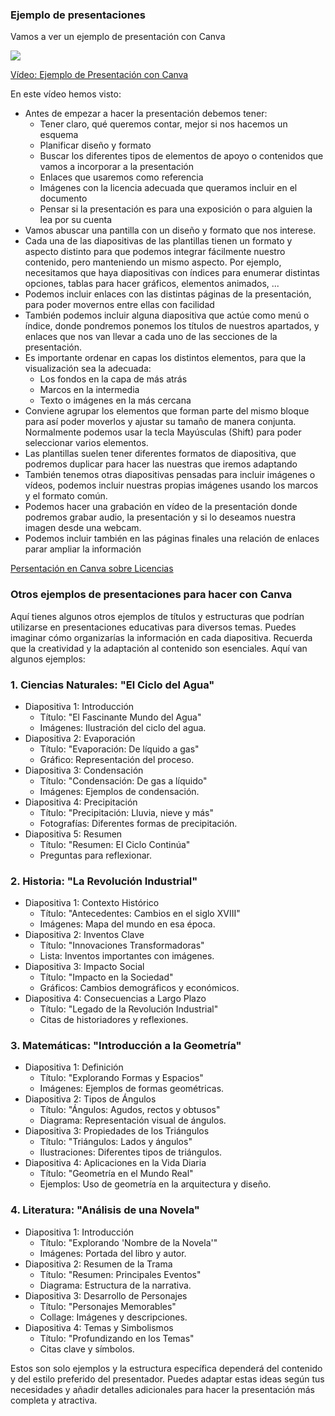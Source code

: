 ### Ejemplo de presentaciones 

Vamos a ver un ejemplo de presentación con Canva

[![](https://raw.githubusercontent.com/javacasm/Iniciacion-Herramientas-Digitales-Aula/main/images/portada-2.3.1.Ejemplo-presentacion.png)](https://drive.google.com/file/d/1KHb-jLx4PzUwSJdrreqgK_QHv8DL-1Oa/view?usp=sharing)

[Vídeo: Ejemplo de Presentación con Canva](https://drive.google.com/file/d/1KHb-jLx4PzUwSJdrreqgK_QHv8DL-1Oa/view?usp=sharing)

En este vídeo hemos visto:

* Antes de empezar a hacer la presentación debemos tener:
  - Tener claro, qué queremos contar, mejor si nos hacemos un esquema
  - Planificar diseño y formato
  - Buscar los diferentes tipos de elementos de apoyo o contenidos que vamos a incorporar a la presentación 
  - Enlaces que usaremos como referencia
  - Imágenes con la licencia adecuada que queramos incluir en el documento 
  - Pensar si la presentación es para una exposición o para alguien la lea por su cuenta
* Vamos abuscar una pantilla con un diseño y formato que nos interese.
* Cada una de las diapositivas de las plantillas tienen un formato y aspecto distinto para que podemos integrar fácilmente nuestro contenido, pero manteniendo un mismo aspecto. Por ejemplo, necesitamos que haya diapositivas con índices para enumerar distintas opciones, tablas para hacer gráficos, elementos animados, ...
* Podemos incluir enlaces con las distintas páginas de la presentación, para poder movernos entre ellas con facilidad
* También podemos incluir alguna diapositiva que actúe como menú o índice, donde pondremos ponemos los títulos de nuestros apartados, y enlaces que nos van llevar a cada uno de las secciones de la presentación.  
* Es importante ordenar en capas los distintos elementos, para que la visualización sea la adecuada: 
   - Los fondos en la capa de más atrás
   - Marcos en la intermedia
   - Texto o imágenes en la más cercana
* Conviene agrupar los elementos que forman parte del mismo bloque para así poder moverlos y ajustar su tamaño de manera conjunta. Normalmente podemos usar la tecla Mayúsculas (Shift) para poder seleccionar varios elementos.
* Las plantillas suelen tener diferentes formatos de diapositiva, que podremos duplicar para hacer las nuestras que iremos adaptando
* También tenemos otras diapositivas pensadas para incluir imágenes o vídeos, podemos incluir nuestras propias imágenes usando los marcos y el formato común.
* Podemos hacer una grabación en vídeo de la presentación donde podremos grabar audio, la presentación y si lo deseamos nuestra imagen desde una webcam.
* Podemos incluir también en las páginas finales una relación de enlaces parar ampliar la información

[Persentación en Canva sobre Licencias](https://www.canva.com/design/DAF59B-vx40/TrGFE-38EKULjaxCATmdDw/edit?utm_content=DAF59B-vx40&utm_campaign=designshare&utm_medium=link2&utm_source=sharebutton)

### Otros ejemplos de presentaciones para hacer con Canva

Aquí tienes algunos otros ejemplos de títulos y estructuras que podrían utilizarse en presentaciones educativas para diversos temas. Puedes imaginar cómo organizarías la información en cada diapositiva. Recuerda que la creatividad y la adaptación al contenido son esenciales. Aquí van algunos ejemplos:

### 1. **Ciencias Naturales: "El Ciclo del Agua"**
   - Diapositiva 1: Introducción
     - Título: "El Fascinante Mundo del Agua"
     - Imágenes: Ilustración del ciclo del agua.
   - Diapositiva 2: Evaporación
     - Título: "Evaporación: De líquido a gas"
     - Gráfico: Representación del proceso.
   - Diapositiva 3: Condensación
     - Título: "Condensación: De gas a líquido"
     - Imágenes: Ejemplos de condensación.
   - Diapositiva 4: Precipitación
     - Título: "Precipitación: Lluvia, nieve y más"
     - Fotografías: Diferentes formas de precipitación.
   - Diapositiva 5: Resumen
     - Título: "Resumen: El Ciclo Continúa"
     - Preguntas para reflexionar.

### 2. **Historia: "La Revolución Industrial"**
   - Diapositiva 1: Contexto Histórico
     - Título: "Antecedentes: Cambios en el siglo XVIII"
     - Imágenes: Mapa del mundo en esa época.
   - Diapositiva 2: Inventos Clave
     - Título: "Innovaciones Transformadoras"
     - Lista: Inventos importantes con imágenes.
   - Diapositiva 3: Impacto Social
     - Título: "Impacto en la Sociedad"
     - Gráficos: Cambios demográficos y económicos.
   - Diapositiva 4: Consecuencias a Largo Plazo
     - Título: "Legado de la Revolución Industrial"
     - Citas de historiadores y reflexiones.

### 3. **Matemáticas: "Introducción a la Geometría"**
   - Diapositiva 1: Definición
     - Título: "Explorando Formas y Espacios"
     - Imágenes: Ejemplos de formas geométricas.
   - Diapositiva 2: Tipos de Ángulos
     - Título: "Ángulos: Agudos, rectos y obtusos"
     - Diagrama: Representación visual de ángulos.
   - Diapositiva 3: Propiedades de los Triángulos
     - Título: "Triángulos: Lados y ángulos"
     - Ilustraciones: Diferentes tipos de triángulos.
   - Diapositiva 4: Aplicaciones en la Vida Diaria
     - Título: "Geometría en el Mundo Real"
     - Ejemplos: Uso de geometría en la arquitectura y diseño.

### 4. **Literatura: "Análisis de una Novela"**
   - Diapositiva 1: Introducción
     - Título: "Explorando 'Nombre de la Novela'"
     - Imágenes: Portada del libro y autor.
   - Diapositiva 2: Resumen de la Trama
     - Título: "Resumen: Principales Eventos"
     - Diagrama: Estructura de la narrativa.
   - Diapositiva 3: Desarrollo de Personajes
     - Título: "Personajes Memorables"
     - Collage: Imágenes y descripciones.
   - Diapositiva 4: Temas y Simbolismos
     - Título: "Profundizando en los Temas"
     - Citas clave y símbolos.

Estos son solo ejemplos y la estructura específica dependerá del contenido y del estilo preferido del presentador. Puedes adaptar estas ideas según tus necesidades y añadir detalles adicionales para hacer la presentación más completa y atractiva.
